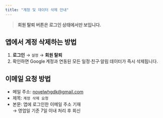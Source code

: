 ```yaml
---
title: "계정 및 데이터 삭제 안내"
---
```


> **회원 탈퇴 버튼은 로그인 상태에서만 보입니다.**

## 앱에서 계정 삭제하는 방법
1. **로그인** → `설정` → **회원 탈퇴**  
2. 확인하면 Google 계정과 연동된 모든 일정·친구·알림 데이터가 즉시 삭제됩니다.

## 이메일 요청 방법
- 메일 주소: novelwhgdk@gmail.com  
- 제목: `계정 삭제 요청`  
- 본문: 앱에 로그인한 이메일 주소 기재  
→ 영업일 기준 7일 이내 처리 후 회신

